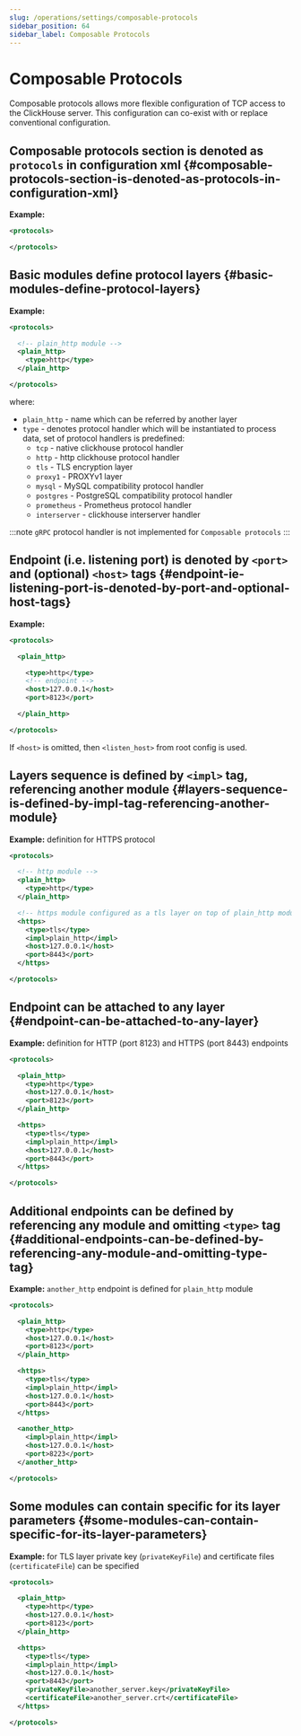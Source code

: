 ```yaml
---
slug: /operations/settings/composable-protocols
sidebar_position: 64
sidebar_label: Composable Protocols
---
```


# Composable Protocols

Composable protocols allows more flexible configuration of TCP access to the ClickHouse server. This configuration can co-exist with or replace conventional configuration.

## Composable protocols section is denoted as `protocols` in configuration xml {#composable-protocols-section-is-denoted-as-protocols-in-configuration-xml}
**Example:**
``` xml
<protocols>

</protocols>
```

## Basic modules define protocol layers {#basic-modules-define-protocol-layers}
**Example:**
``` xml
<protocols>

  <!-- plain_http module -->
  <plain_http>
    <type>http</type>
  </plain_http>

</protocols>
```
where:
- `plain_http` - name which can be referred by another layer
- `type` - denotes protocol handler which will be instantiated to process data, set of protocol handlers is predefined:
  * `tcp` - native clickhouse protocol handler
  * `http` - http clickhouse protocol handler
  * `tls` - TLS encryption layer
  * `proxy1` - PROXYv1 layer
  * `mysql` - MySQL compatibility protocol handler
  * `postgres` - PostgreSQL compatibility protocol handler
  * `prometheus` - Prometheus protocol handler
  * `interserver` - clickhouse interserver handler

:::note
`gRPC` protocol handler is not implemented for `Composable protocols`
:::
 
## Endpoint (i.e. listening port) is denoted by `<port>` and (optional) `<host>` tags {#endpoint-ie-listening-port-is-denoted-by-port-and-optional-host-tags}
**Example:**
``` xml
<protocols>

  <plain_http>

    <type>http</type>
    <!-- endpoint -->
    <host>127.0.0.1</host>
    <port>8123</port>

  </plain_http>

</protocols>
```
If `<host>` is omitted, then `<listen_host>` from root config is used.

## Layers sequence is defined by `<impl>` tag, referencing another module {#layers-sequence-is-defined-by-impl-tag-referencing-another-module}
**Example:** definition for HTTPS protocol
``` xml
<protocols>

  <!-- http module -->
  <plain_http>
    <type>http</type>
  </plain_http>

  <!-- https module configured as a tls layer on top of plain_http module -->
  <https>
    <type>tls</type>
    <impl>plain_http</impl>
    <host>127.0.0.1</host>
    <port>8443</port>
  </https>

</protocols>
```

## Endpoint can be attached to any layer {#endpoint-can-be-attached-to-any-layer}
**Example:** definition for HTTP (port 8123) and HTTPS (port 8443) endpoints
``` xml
<protocols>

  <plain_http>
    <type>http</type>
    <host>127.0.0.1</host>
    <port>8123</port>
  </plain_http>

  <https>
    <type>tls</type>
    <impl>plain_http</impl>
    <host>127.0.0.1</host>
    <port>8443</port>
  </https>

</protocols>
```

## Additional endpoints can be defined by referencing any module and omitting `<type>` tag {#additional-endpoints-can-be-defined-by-referencing-any-module-and-omitting-type-tag}
**Example:** `another_http` endpoint is defined for `plain_http` module
``` xml
<protocols>

  <plain_http>
    <type>http</type>
    <host>127.0.0.1</host>
    <port>8123</port>
  </plain_http>

  <https>
    <type>tls</type>
    <impl>plain_http</impl>
    <host>127.0.0.1</host>
    <port>8443</port>
  </https>

  <another_http>
    <impl>plain_http</impl>
    <host>127.0.0.1</host>
    <port>8223</port>
  </another_http>

</protocols>
```

## Some modules can contain specific for its layer parameters {#some-modules-can-contain-specific-for-its-layer-parameters}
**Example:** for TLS layer private key (`privateKeyFile`) and certificate files (`certificateFile`) can be specified
``` xml
<protocols>

  <plain_http>
    <type>http</type>
    <host>127.0.0.1</host>
    <port>8123</port>
  </plain_http>

  <https>
    <type>tls</type>
    <impl>plain_http</impl>
    <host>127.0.0.1</host>
    <port>8443</port>
    <privateKeyFile>another_server.key</privateKeyFile>
    <certificateFile>another_server.crt</certificateFile>
  </https>

</protocols>
```
